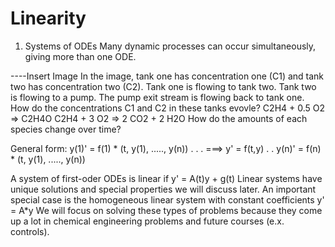 # Linearity
1. Systems of ODEs
Many dynamic processes can occur simultaneously, giving more than one ODE.


----Insert Image
In the image, tank one has concentration one (C1) and tank two has concentration two (C2). Tank one is flowing to tank two. Tank two is flowing to a pump. The pump exit stream is flowing back to tank one. 
How do the concentrations C1 and C2 in these tanks evovle?
C2H4 + 0.5 O2 => C2H4O
C2H4 + 3 O2 => 2 CO2 + 2 H2O
How do the amounts of each species change over time?


General form: 
y(1)' = f(1) * (t, y(1), ....., y(n))
.
.
.                                                   ===>     y' = f(t,y)
.
.
y(n)' = f(n) * (t, y(1), ....., y(n))


A system of first-oder ODEs is linear if y' = A(t)y + g(t)
Linear systems have unique solutions and special properties we will discuss later. 
An important special case is the homogeneous linear system with constant coefficients y' = A*y
We will focus on solving these types of problems because they come up a lot in chemical engineering problems and future courses (e.x. controls).
